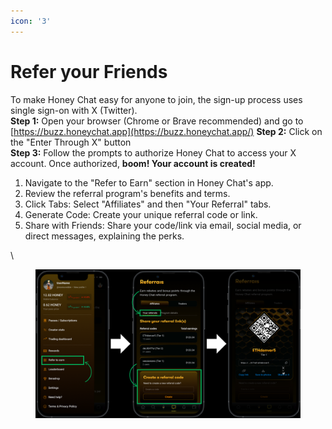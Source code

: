 ```yaml
---
icon: '3'
---
```


# Refer your Friends

To make Honey Chat easy for anyone to join, the sign-up process uses single sign-on with X (Twitter).\
**Step 1:** Open your browser (Chrome or Brave recommended) and go to [https://buzz.honeychat.app](https://buzz.honeychat.app/) **Step 2:** Click on the "Enter Through X" button \
**Step 3:** Follow the prompts to authorize Honey Chat to access your X account. Once authorized, **boom! Your account is created!**

1. Navigate to the "Refer to Earn" section in Honey Chat's app.
2. Review the referral program's benefits and terms.
3. Click Tabs: Select "Affiliates" and then "Your Referral" tabs.
4. Generate Code: Create your unique referral code or link.
5. Share with Friends: Share your code/link via email, social media, or direct messages, explaining the perks.

\


<figure><img src="../.gitbook/assets/Honey Chat Test (1).png" alt=""><figcaption></figcaption></figure>

